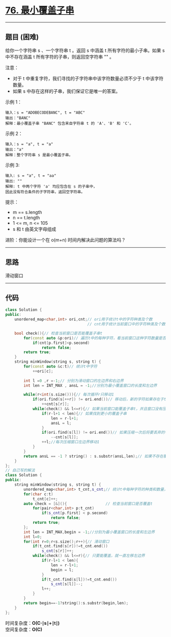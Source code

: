 # [76. 最小覆盖子串](https://leetcode.cn/problems/minimum-window-substring/description/)

---

## 题目 (困难)

给你一个字符串 s 、一个字符串 t 。返回 s 中涵盖 t 所有字符的最小子串。如果 s 中不存在涵盖 t 所有字符的子串，则返回空字符串 "" 。  

注意：  

- 对于 t 中重复字符，我们寻找的子字符串中该字符数量必须不少于 t 中该字符数量。
- 如果 s 中存在这样的子串，我们保证它是唯一的答案。

示例 1：  
```
输入：s = "ADOBECODEBANC", t = "ABC"
输出："BANC"
解释：最小覆盖子串 "BANC" 包含来自字符串 t 的 'A'、'B' 和 'C'。
```

示例 2：  
```
输入：s = "a", t = "a"
输出："a"
解释：整个字符串 s 是最小覆盖子串。
```

示例 3:  
```
输入: s = "a", t = "aa"
输出: ""
解释: t 中两个字符 'a' 均应包含在 s 的子串中，
因此没有符合条件的子字符串，返回空字符串。
```

提示：  

- m == s.length
- n == t.length
- 1 <= m, n <= 105
- s 和 t 由英文字母组成

进阶：你能设计一个在 o(m+n) 时间内解决此问题的算法吗？

---

## 思路

滑动窗口

---

## 代码

```C++
class Solution {
public:
    unordered_map<char,int> ori,cnt;// ori用于统计t中的字符种类及个数
                                    // cnt用于统计当前窗口中的字符种类及个数

    bool check(){// 检查当前窗口是否能覆盖子串t
        for(const auto &p:ori)// 遍历t中的每种字符，看当前窗口这种字符数量是否大于等于t中数量
            if(cnt[p.first]<p.second)
                return false;
        return true;
    }
    string minWindow(string s, string t) {
        for(const auto &c:t)// 统计t中字符
            ++ori[c];
        
        int l =0 ,r =-1;// 分别为滑动窗口的左边界和右边界
        int len = INT_MAX , ansL = -1;//分别为最小覆盖窗口的长度和左边界 

        while(r<int(s.size())){// 每次循环r只移动1
            if(ori.find(s[++r]) != ori.end())// 移动后，新的字符如果存在于t中，就要更新哈希表cnt，否则不需要更新
                ++cnt[s[r]];
            while(check() && l<=r){// 如果当前窗口能覆盖子串t，并且窗口没有压缩到空，就压缩窗口
                if(r-l+1 < len){// 如果找到更小的覆盖子串
                    len = r-l+1;
                    ansL = l;
                }
                if(ori.find(s[l]) != ori.end())// 如果压缩一次后将要丢弃的字符存在于t中，就要更新哈希表cnt，否则不需要更新
                    --cnt[s[l]];
                ++l;//每次压缩窗口左边界移动1
            }
        }
        return ansL == -1 ? string() : s.substr(ansL,len);// 如果不存在覆盖子串就返回空字符串，否则返回最小覆盖子串
    }
};
// 自己写的解法
class Solution {
public:
    string minWindow(string s, string t) {
        unordered_map<char,int> t_cnt,s_cnt;// 统计t中每种字符的种类和数量，统计s的当前窗口中在t中出现的字符的种类和数量
        for(char c:t)
            t_cnt[c]++;
        auto check = [&](){                 // 检查当前窗口是否覆盖t
            for(pair<char,int> p:t_cnt)
                if(s_cnt[p.first] < p.second)
                    return false;
            return true;
        };
        int len = INT_MAX,begin = -1;//分别为最小覆盖窗口的长度和左边界 
        int l=0;
        for(int r=0;r<s.size();r++){// 滑动窗口
            if(t_cnt.find(s[r])!=t_cnt.end())
                s_cnt[s[r]]++;
            while(check() && l<=r){// 只要能覆盖，就一直左移左边界
                if(r-l+1 < len){
                    len = r-l+1;
                    begin = l;
                }
                if(t_cnt.find(s[l])!=t_cnt.end())
                    s_cnt[s[l]]--;
                l++;
            }
        }
        return begin==-1?string():s.substr(begin,len);
    }
};
```

时间复杂度：**O(C⋅∣s∣+∣t∣)**  
空间复杂度：**O(C)**
